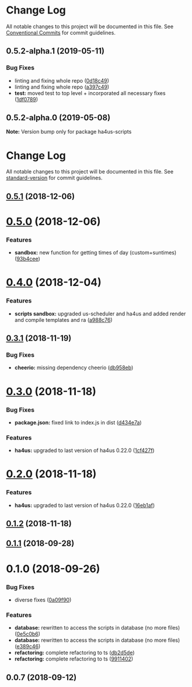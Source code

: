 # Change Log

All notable changes to this project will be documented in this file.
See [Conventional Commits](https://conventionalcommits.org) for commit guidelines.

## 0.5.2-alpha.1 (2019-05-11)


### Bug Fixes

* linting and fixing whole repo ([0d18c49](https://github.com/ha4us/ha4us/commit/0d18c49))
* linting and fixing whole repo ([a397c49](https://github.com/ha4us/ha4us/commit/a397c49))
* **test:** moved test to top level + incorporated all necessary fixes ([1df0789](https://github.com/ha4us/ha4us/commit/1df0789))





## 0.5.2-alpha.0 (2019-05-08)

**Note:** Version bump only for package ha4us-scripts





# Change Log

All notable changes to this project will be documented in this file. See [standard-version](https://github.com/conventional-changelog/standard-version) for commit guidelines.

<a name="0.5.1"></a>
## [0.5.1](https://github.com/ha4us/ha4us-scripts/compare/v0.5.0...v0.5.1) (2018-12-06)



<a name="0.5.0"></a>
# [0.5.0](https://github.com/ha4us/ha4us-scripts/compare/v0.4.0...v0.5.0) (2018-12-06)


### Features

* **sandbox:** new function for getting times of day (custom+suntimes) ([93b4cee](https://github.com/ha4us/ha4us-scripts/commit/93b4cee))



<a name="0.4.0"></a>
# [0.4.0](https://github.com/ha4us/ha4us-scripts/compare/v0.3.1...v0.4.0) (2018-12-04)


### Features

* **scripts sandbox:** upgraded us-scheduler and ha4us and added render and compile templates and ra ([a988c76](https://github.com/ha4us/ha4us-scripts/commit/a988c76))



<a name="0.3.1"></a>
## [0.3.1](https://github.com/ha4us/ha4us-scripts/compare/v0.3.0...v0.3.1) (2018-11-19)


### Bug Fixes

* **cheerio:** missing dependency cheerio ([db958eb](https://github.com/ha4us/ha4us-scripts/commit/db958eb))



<a name="0.3.0"></a>
# [0.3.0](https://github.com/ha4us/ha4us-scripts/compare/v0.2.0...v0.3.0) (2018-11-18)


### Bug Fixes

* **package.json:** fixed link to index.js in dist ([d434e7a](https://github.com/ha4us/ha4us-scripts/commit/d434e7a))


### Features

* **ha4us:** upgraded to last version of ha4us 0.22.0 ([1cf427f](https://github.com/ha4us/ha4us-scripts/commit/1cf427f))



<a name="0.2.0"></a>
# [0.2.0](https://github.com/ha4us/ha4us-scripts/compare/v0.1.2...v0.2.0) (2018-11-18)


### Features

* **ha4us:** upgraded to last version of ha4us 0.22.0 ([16eb1af](https://github.com/ha4us/ha4us-scripts/commit/16eb1af))



<a name="0.1.2"></a>
## [0.1.2](https://github.com/ha4us/ha4us-scripts/compare/v0.1.1...v0.1.2) (2018-11-18)



<a name="0.1.1"></a>
## [0.1.1](https://github.com/ha4us/ha4us-scripts/compare/v0.1.0...v0.1.1) (2018-09-28)



<a name="0.1.0"></a>
# 0.1.0 (2018-09-26)


### Bug Fixes

* diverse fixes ([0a09f90](https://github.com/ha4us/ha4us-scripts/commit/0a09f90))


### Features

* **database:** rewritten to access the scripts in database (no more files) ([0e5c0b6](https://github.com/ha4us/ha4us-scripts/commit/0e5c0b6))
* **database:** rewritten to access the scripts in database (no more files) ([e389c46](https://github.com/ha4us/ha4us-scripts/commit/e389c46))
* **refactoring:** complete refactoring to ts ([db2d5de](https://github.com/ha4us/ha4us-scripts/commit/db2d5de))
* **refactoring:** complete refactoring to ts ([9911402](https://github.com/ha4us/ha4us-scripts/commit/9911402))



<a name="0.0.7"></a>
## 0.0.7 (2018-09-12)
